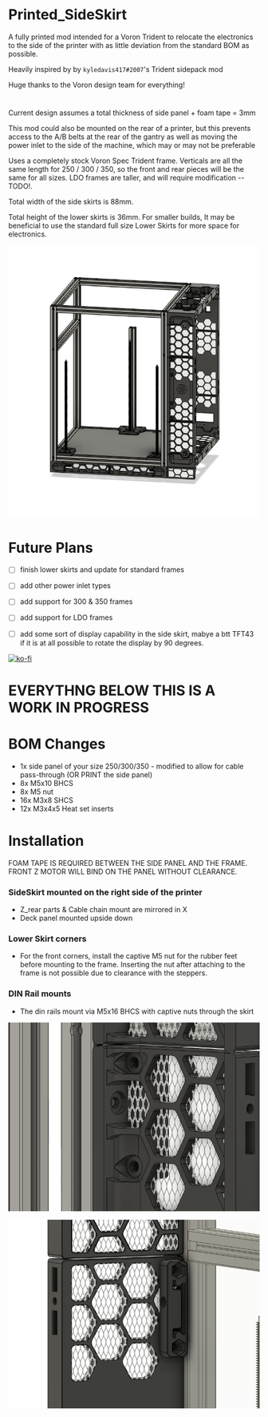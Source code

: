 # Printed_SideSkirt
A fully printed mod intended for a Voron Trident to relocate the electronics to the side of the printer with as little deviation from the standard BOM as possible.

Heavily inspired by by `kyledavis417#2007`'s Trident sidepack mod

Huge thanks to the Voron design team for everything!

#

Current design assumes a total thickness of side panel + foam tape = 3mm

This mod could also be mounted on the rear of a printer, but this prevents access to the A/B belts at the rear of the gantry as well as moving the power inlet to the side of the machine, which may or may not be preferable

Uses a completely stock Voron Spec Trident frame. Verticals are all the same length for 250 / 300 / 350, so the front and rear pieces will be the same for all sizes. 
LDO frames are taller, and will require modification --TODO!.

Total width of the side skirts is 88mm. 

Total height of the lower skirts is 36mm.
For smaller builds, It may be beneficial to use the standard full size Lower Skirts for more space for electronics.

<p align="center">
  <img src="Images/overview.png" width="800">
</p>


# Future Plans
- [ ] finish lower skirts and update for standard frames
- [ ] add other power inlet types
- [ ] add support for 300 & 350 frames
- [ ] add support for LDO frames
- [ ] add some sort of display capability in the side skirt, mabye a btt TFT43 if it is at all possible to rotate the display by 90 degrees.


[![ko-fi](https://ko-fi.com/img/githubbutton_sm.svg)](https://ko-fi.com/M4M2H52T7)

# EVERYTHNG BELOW THIS IS A WORK IN PROGRESS


# BOM Changes

+ 1x side panel of your size 250/300/350 - modified to allow for cable pass-through (OR PRINT the side panel)
+ 8x M5x10 BHCS
+ 8x M5 nut
+ 16x M3x8 SHCS
+ 12x M3x4x5 Heat set inserts


# Installation

FOAM TAPE IS REQUIRED BETWEEN THE SIDE PANEL AND THE FRAME. FRONT Z MOTOR WILL BIND ON THE PANEL WITHOUT CLEARANCE.

### SideSkirt mounted on the right side of the printer
- Z_rear parts & Cable chain mount are mirrored in X 
- Deck panel mounted upside down


### Lower Skirt corners
- For the front corners, install the captive M5 nut for the rubber feet before mounting to the frame. Inserting the nut after attaching to the frame is not possible due to clearance with the steppers.


### DIN Rail mounts
- The din rails mount via M5x16 BHCS with captive nuts through the skirt

<p align="center">
  <img src="Images/din_outside.png" width="600">
</p>

<p align="center">
  <img src="Images/din_inside.png" width="600">
</p>
